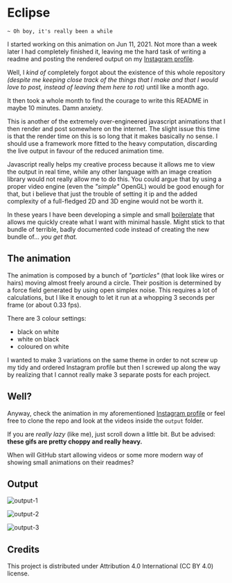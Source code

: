# Eclipse

`~ Oh boy, it's really been a while`

I started working on this animation on Jun 11, 2021.
Not more than a week later I had completely finished it, leaving me the hard task of writing a readme and posting the rendered output on my [Instagram profile](https://www.instagram.com/lorossi97).

Well, I *kind of* completely forgot about the existence of this whole repository *(despite me keeping close track of the things that I make and that I would love to post, instead of leaving them here to rot)* until like a month ago.

It then took a whole month to find the courage to write this README in maybe 10 minutes. Damn anxiety.

This is another of the extremely over-engineered javascript animations that I then render and post somewhere on the internet.
The slight issue this time is that the render time on this is so long that it makes basically no sense. I should use a framework more fitted to the heavy computation, discarding the live output in favour of the reduced animation time.

Javascript really helps my creative process because it allows me to view the output in real time, while any other language with an image creation library would not really allow me to do this. You could argue that by using a proper video engine (even the *"simple"* OpenGL) would be good enough for that, but i believe that just the trouble of setting it ip and the added complexity of a full-fledged 2D and 3D engine would not be worth it.

In these years I have been developing a simple and small [boilerplate](https://github.com/lorossi/empty-html5-canvas-project) that allows me quickly create what I want with minimal hassle. Might stick to that bundle of terrible, badly documented code instead of creating the new bundle of... *you get that.*

## The animation

The animation is composed by a bunch of *"particles"* (that look like wires or hairs) moving almost freely around a circle.
Their position is determined by a force field generated by using open simplex noise. This requires a lot of calculations, but I like it enough to let it run at a whopping 3 seconds per frame (or about 0.33 fps).

There are 3 colour settings:

- black on white
- white on black
- coloured on white

I wanted to make 3 variations on the same theme in order to not screw up my tidy and ordered Instagram profile but then I screwed up along the way by realizing that I cannot really make 3 separate posts for each project.

## Well?

Anyway, check the animation in my aforementioned [Instagram profile](https://www.instagram.com/lorossi97) or feel free to clone the repo and look at the videos inside the `output` folder.

If you are *really lazy* (like me), just scroll down a little bit.
But be advised: **these gifs are pretty choppy and really heavy.**

When will GitHub start allowing videos or some more modern way of showing small animations on their readmes?

## Output

![output-1](output/output-1/output.gif)

![output-2](output/output-2/output.gif)

![output-3](output/output-3/output.gif)

## Credits

This project is distributed under Attribution 4.0 International (CC BY 4.0) license.
